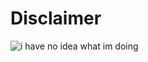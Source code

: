 # Disclaimer

![i have no idea what im doing](http://uilian.com/presentations/gis/intro-gis/images/no-idea.jpg)
